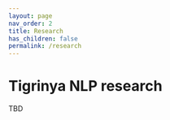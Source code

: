 ```yaml
---
layout: page
nav_order: 2
title: Research
has_children: false
permalink: /research
---
```

# Tigrinya NLP research

TBD